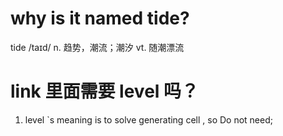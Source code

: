 
# why is it  named tide?
  tide   /taɪd/ 
       n. 趋势，潮流；潮汐
       vt. 随潮漂流

# link 里面需要 level 吗？
1. level `s meaning is  to solve  generating cell , so Do not need; 